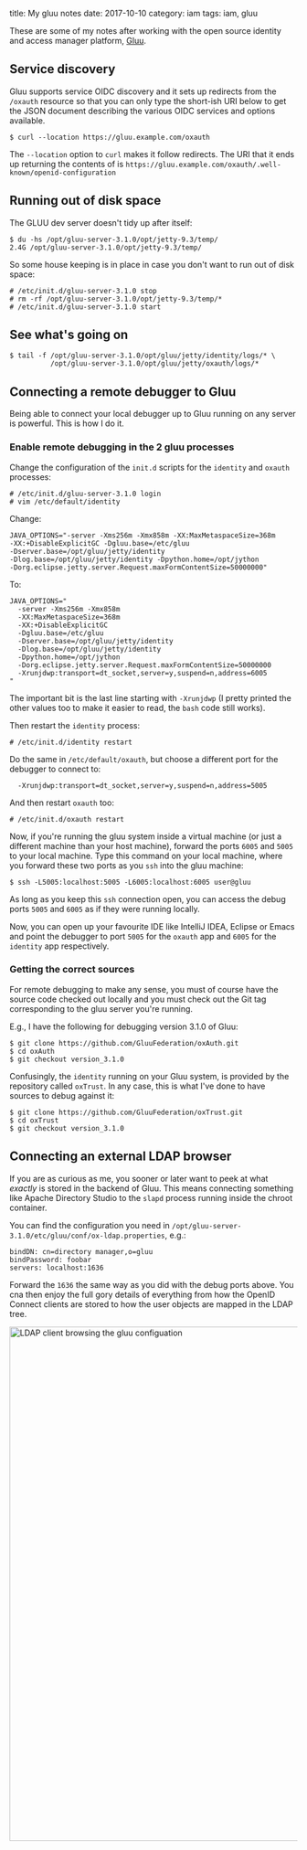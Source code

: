 title: My gluu notes
date: 2017-10-10
category: iam
tags: iam, gluu

These are some of my notes after working with the open source identity
and access manager platform, [Gluu](http://gluu.org).

## Service discovery
Gluu supports service OIDC discovery and it sets up redirects from the
`/oxauth` resource so that you can only type the short-ish URI below
to get the JSON document describing the various OIDC services and options
available.

```
$ curl --location https://gluu.example.com/oxauth
```

The `--location` option to `curl` makes it follow redirects. The URI
that it ends up returning the contents of is
`https://gluu.example.com/oxauth/.well-known/openid-configuration`

## Running out of disk space

The GLUU dev server doesn't tidy up after itself:

```text
$ du -hs /opt/gluu-server-3.1.0/opt/jetty-9.3/temp/
2.4G /opt/gluu-server-3.1.0/opt/jetty-9.3/temp/
```

So some house keeping is in place in case you don't want to run out of disk space:

```text
# /etc/init.d/gluu-server-3.1.0 stop
# rm -rf /opt/gluu-server-3.1.0/opt/jetty-9.3/temp/*
# /etc/init.d/gluu-server-3.1.0 start
```

## See what's going on

```text
$ tail -f /opt/gluu-server-3.1.0/opt/gluu/jetty/identity/logs/* \
          /opt/gluu-server-3.1.0/opt/gluu/jetty/oxauth/logs/*

```

## Connecting a remote debugger to Gluu

Being able to connect your local debugger up to Gluu running on any
server is powerful. This is how I do it.

### Enable remote debugging in the 2 gluu processes
Change the configuration of the `init.d` scripts for the `identity`
and `oxauth` processes:

```text
# /etc/init.d/gluu-server-3.1.0 login
# vim /etc/default/identity
```

Change:
```
JAVA_OPTIONS="-server -Xms256m -Xmx858m -XX:MaxMetaspaceSize=368m
-XX:+DisableExplicitGC -Dgluu.base=/etc/gluu
-Dserver.base=/opt/gluu/jetty/identity
-Dlog.base=/opt/gluu/jetty/identity -Dpython.home=/opt/jython
-Dorg.eclipse.jetty.server.Request.maxFormContentSize=50000000"
```

To:
```
JAVA_OPTIONS="
  -server -Xms256m -Xmx858m
  -XX:MaxMetaspaceSize=368m
  -XX:+DisableExplicitGC
  -Dgluu.base=/etc/gluu
  -Dserver.base=/opt/gluu/jetty/identity
  -Dlog.base=/opt/gluu/jetty/identity
  -Dpython.home=/opt/jython
  -Dorg.eclipse.jetty.server.Request.maxFormContentSize=50000000
  -Xrunjdwp:transport=dt_socket,server=y,suspend=n,address=6005
"
```

The important bit is the last line starting with `-Xrunjdwp` (I pretty
printed the other values too to make it easier to read, the `bash`
code still works).

Then restart the `identity` process:
```text
# /etc/init.d/identity restart
```

Do the same in `/etc/default/oxauth`, but choose a different port for
the debugger to connect to:
```
  -Xrunjdwp:transport=dt_socket,server=y,suspend=n,address=5005
```
And then restart `oxauth` too:
```
# /etc/init.d/oxauth restart
```

Now, if you're running the gluu system inside a virtual machine (or
just a different machine than your host machine), forward the ports
`6005` and `5005` to your local machine. Type this command on your
local machine, where you forward these two ports as you `ssh` into the
gluu machine:

```
$ ssh -L5005:localhost:5005 -L6005:localhost:6005 user@gluu
```

As long as you keep this `ssh` connection open, you can access the
debug ports `5005` and `6005` as if they were running locally.

Now, you can open up your favourite IDE like IntelliJ IDEA, Eclipse or
Emacs and point the debugger to port `5005` for the `oxauth` app and
`6005` for the `identity` app respectively.

### Getting the correct sources
For remote debugging to make any sense, you must of course have the
source code checked out locally and you must check out the Git tag
corresponding to the gluu server you're running.

E.g., I have the following for debugging version 3.1.0 of Gluu:
```
$ git clone https://github.com/GluuFederation/oxAuth.git
$ cd oxAuth
$ git checkout version_3.1.0
```

Confusingly, the `identity` running on your Gluu system, is provided
by the repository called `oxTrust`. In any case, this is what I've
done to have sources to debug against it:
```
$ git clone https://github.com/GluuFederation/oxTrust.git
$ cd oxTrust
$ git checkout version_3.1.0
```

## Connecting an external LDAP browser

If you are as curious as me, you sooner or later want to peek at what
_exactly_ is stored in the backend of Gluu. This means connecting
something like Apache Directory Studio to the `slapd` process running
inside the chroot container.

You can find the configuration you need in
`/opt/gluu-server-3.1.0/etc/gluu/conf/ox-ldap.properties`, e.g.:

```
bindDN: cn=directory manager,o=gluu
bindPassword: foobar
servers: localhost:1636
```

Forward the `1636` the same way as you did with the debug ports
above. You cna then enjoy the full gory details of everything from how
the OpenID Connect clients are stored to how the user objects are
mapped in the LDAP tree.

<img
  class="centered"
  src="/graphics/2017/ldap-gui.png"
  alt="LDAP client browsing the gluu configuation"
  style="width: 900px"
/>

